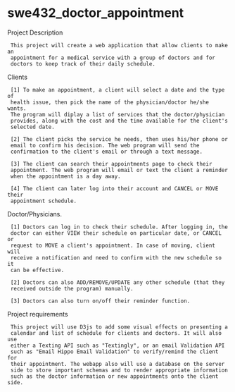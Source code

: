 # swe432_doctor_appointment
Project Description

     This project will create a web application that allow clients to make an
     appointment for a medical service with a group of doctors and for
     doctors to keep track of their daily schedule.

  Clients

     [1] To make an appointment, a client will select a date and the type of
     health issue, then pick the name of the physician/doctor he/she wants.
     The program will diplay a list of services that the doctor/physician
     provides, along with the cost and the time available for the client's
     selected date.

     [2] The client picks the service he needs, then uses his/her phone or
     email to confirm his decision. The web program will send the
     confirmation to the client's email or through a text message.

     [3] The client can search their appointments page to check their
     appointment. The web program will email or text the client a reminder
     when the appointment is a day away.

     [4] The client can later log into their account and CANCEL or MOVE their
     appointment schedule.

  Doctor/Physicians.

     [1] Doctors can log in to check their schedule. After logging in, the
     doctor can either VIEW their schedule on particular date, or CANCEL or
     request to MOVE a client's appointment. In case of moving, client will
     receive a notification and need to confirm with the new schedule so it
     can be effective.

     [2] Doctors can also ADD/REMOVE/UPDATE any other schedule (that they
     received outside the program) manually.

     [3] Doctors can also turn on/off their reminder function.

Project requirements

     This project will use D3js to add some visual effects on presenting a
     calendar and list of schedule for clients and doctors. It will also use
     either a Texting API such as "Textingly", or an email Validation API
     such as "Email Hippo Email Validation" to verify/remind the client for
     their appointment. The webapp also will use a database on the server
     side to store important schemas and to render appropriate information
     such as the doctor information or new appointments onto the client side.

